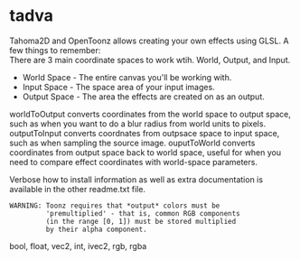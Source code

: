 # tadva

Tahoma2D and OpenToonz allows creating your own effects using GLSL. A few things to remember:  
There are 3 main coordinate spaces to work wtih. World, Output, and Input.
* World Space - The entire canvas you'll be working with.
* Input Space - The space area of your input images.
* Output Space - The area the effects are created on as an output.

worldToOutput converts coordinates from the world space to output space, such as when you want to do a blur radius from world units to pixels. outputToInput converts coordnates from outpsace space to input space, such as when sampling the source image. ouputToWorld converts coordinates from output space back to world space, useful for when you need to compare effect coordinates with world-space parameters.

Verbose how to install information as well as extra documentation is available in the other readme.txt file.

```
WARNING: Toonz requires that *output* colors must be 
         'premultiplied' - that is, common RGB components
         (in the range [0, 1]) must be stored multiplied
         by their alpha component.
```

bool, float, vec2, int, ivec2, rgb, rgba

